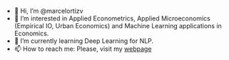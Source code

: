 - 👋 Hi, I’m @marcelortizv
- 👀 I’m interested in Applied Econometrics, Applied Microeconomics (Empirical IO, Urban Economics) and Machine Learning applications in Economics. 
- 🌱 I’m currently learning Deep Learning for NLP.
- 📫 How to reach me: Please, visit my [webpage](https://sites.google.com/view/marcelortizv)

<!---
marcelortizv/marcelortizv is a ✨ special ✨ repository because its `README.md` (this file) appears on your GitHub profile.
You can click the Preview link to take a look at your changes.
--->
